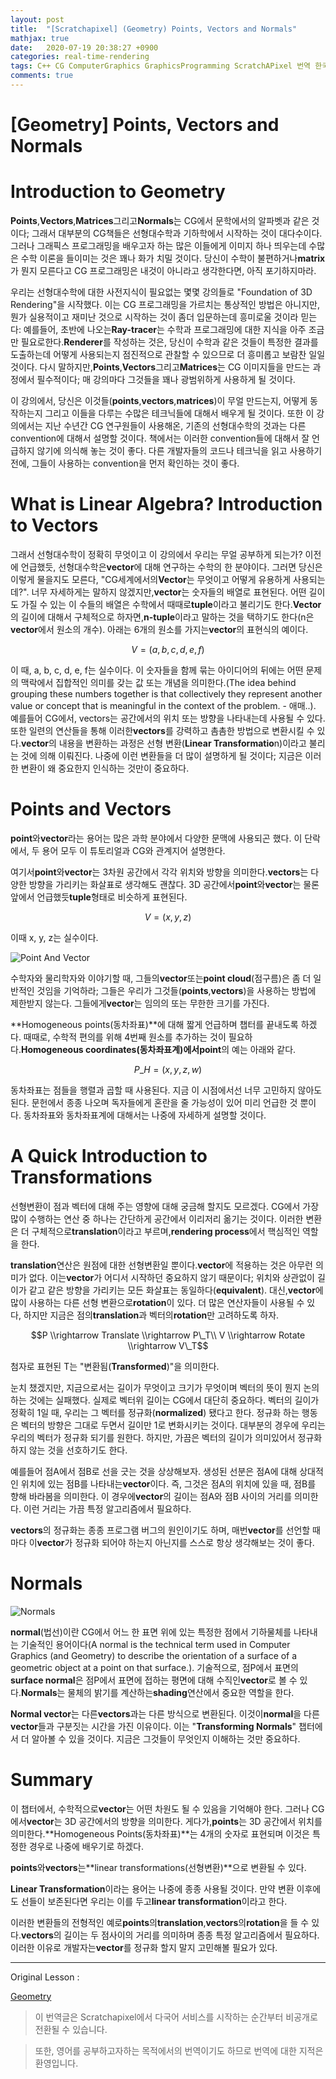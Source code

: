 ```yaml
---
layout: post
title:  "[Scratchapixel] (Geometry) Points, Vectors and Normals"
mathjax: true
date:   2020-07-19 20:38:27 +0900
categories: real-time-rendering
tags: C++ CG ComputerGraphics GraphicsProgramming ScratchAPixel 번역 한국어
comments: true  
---
```

# \[Geometry\] Points, Vectors and Normals

# **Introduction to Geometry**

**Points**,**Vectors**,**Matrices**그리고**Normals**는 CG에서 문학에서의 알파벳과 같은 것이다; 그래서 대부분의 CG책들은 선형대수학과 기하학에서 시작하는 것이 대다수이다. 그러나 그래픽스 프로그래밍을 배우고자 하는 많은 이들에게 이미지 하나 띄우는데 수많은 수학 이론을 들이미는 것은 꽤나 화가 치밀 것이다. 당신이 수학이 불편하거나**matrix**가 뭔지 모른다고 CG 프로그래밍은 내것이 아니라고 생각한다면, 아직 포기하지마라.

우리는 선형대수학에 대한 사전지식이 필요없는 몇몇 강의들로 "Foundation of 3D Rendering"을 시작했다. 이는 CG 프로그래밍을 가르치는 통상적인 방법은 아니지만, 뭔가 실용적이고 재미난 것으로 시작하는 것이 좀더 입문하는데 흥미로울 것이라 믿는다: 예를들어, 초반에 나오는**Ray-tracer**는 수학과 프로그래밍에 대한 지식을 아주 조금만 필요로한다.**Renderer**를 작성하는 것은, 당신이 수학과 같은 것들이 특정한 결과를 도출하는데 어떻게 사용되는지 점진적으로 관찰할 수 있으므로 더 흥미롭고 보람찬 일일 것이다. 다시 말하지만,**Points**,**Vectors**그리고**Matrices**는 CG 이미지들을 만드는 과정에서 필수적이다; 매 강의마다 그것들을 꽤나 광범위하게 사용하게 될 것이다.

이 강의에서, 당신은 이것들(**points**,**vectors**,**matrices**)이 무얼 만드는지, 어떻게 동작하는지 그리고 이들을 다루는 수많은 테크닉들에 대해서 배우게 될 것이다. 또한 이 강의에서는 지난 수년간 CG 연구원들이 사용해온, 기존의 선형대수학의 것과는 다른 convention에 대해서 설명할 것이다. 책에서는 이러한 convention들에 대해서 잘 언급하지 않기에 의식해 놓는 것이 좋다. 다른 개발자들의 코드나 테크닉을 읽고 사용하기 전에, 그들이 사용하는 convention을 먼저 확인하는 것이 좋다.

# **What is Linear Algebra? Introduction to Vectors**

그래서 선형대수학이 정확히 무엇이고 이 강의에서 우리는 무얼 공부하게 되는가? 이전에 언급했듯, 선형대수학은**vector**에 대해 연구하는 수학의 한 분야이다. 그러면 당신은 이렇게 물을지도 모른다, "CG세계에서의**Vector**는 무엇이고 어떻게 유용하게 사용되는데?". 너무 자세하게는 말하지 않겠지만,**vector**는 숫자들의 배열로 표현된다. 어떤 길이도 가질 수 있는 이 수들의 배열은 수학에서 때때로**tuple**이라고 불리기도 한다.**Vector**의 길이에 대해서 구체적으로 하자면,**n-tuple**이라고 말하는 것을 택하기도 한다(n은**vector**에서 원소의 개수). 아래는 6개의 원소를 가지는**vector**의 표현식의 예이다.

$$V = (a, b, c, d, e, f)$$

이 때, a, b, c, d, e, f는 실수이다. 이 숫자들을 함께 묶는 아이디어의 뒤에는 어떤 문제의 맥락에서 집합적인 의미를 갖는 값 또는 개념을 의미한다.(The idea behind grouping these numbers together is that collectively they represent another value or concept that is meaningful in the context of the problem. - 애매..). 예를들어 CG에서, vectors는 공간에서의 위치 또는 방향을 나타내는데 사용될 수 있다. 또한 일련의 연산들을 통해 이러한**vectors**를 강력하고 촘촘한 방법으로 변환시킬 수 있다.**vector**의 내용을 변환하는 과정은 선형 변환(**Linear Transformatio**n)이라고 불리는 것에 의해 이뤄진다. 나중에 이런 변환들을 더 많이 설명하게 될 것이다; 지금은 이러한 변환이 왜 중요한지 인식하는 것만이 중요하다.

# Points and Vectors

**point**와**vector**라는 용어는 많은 과학 분야에서 다양한 문맥에 사용되곤 했다. 이 단락에서, 두 용어 모두 이 튜토리얼과 CG와 관계지어 설명한다.

여기서**point**와**vector**는 3차원 공간에서 각각 위치와 방향을 의미한다.**vectors**는 다양한 방향을 가리키는 화살표로 생각해도 괜찮다. 3D 공간에서**point**와**vector**는 물론 앞에서 언급했듯**tuple**형태로 비슷하게 표현된다.

$$V = (x, y, z)$$

이때 x, y, z는 실수이다.

![Point And Vector](https://snowapril.github.io/assets/img/post_img/pointandvector.png)  

수학자와 물리학자와 이야기할 때, 그들의**vector**또는**point cloud**(점구름)은 좀 더 일반적인 것임을 기억하라; 그들은 우리가 그것들(**points**,**vectors**)을 사용하는 방법에 제한받지 않는다. 그들에게**vector**는 임의의 또는 무한한 크기를 가진다.

**Homogeneous points(동차좌표)**에 대해 짧게 언급하며 챕터를 끝내도록 하겠다. 때때로, 수학적 편의를 위해 4번째 원소를 추가하는 것이 필요하다.**Homogeneous coordinates(동차좌표계)**에서**point**의 예는 아래와 같다.

$$P\_H = (x, y, z, w)$$

동차좌표는 점들을 행렬과 곱할 때 사용된다. 지금 이 시점에서선 너무 고민하지 않아도 된다. 문헌에서 종종 나오며 독자들에게 혼란을 줄 가능성이 있어 미리 언급한 것 뿐이다. 동차좌표와 동차좌표계에 대해서는 나중에 자세하게 설명할 것이다.

# A Quick Introduction to Transformations

선형변환이 점과 벡터에 대해 주는 영향에 대해 궁금해 할지도 모르겠다. CG에서 가장 많이 수행하는 연산 중 하나는 간단하게 공간에서 이리저리 옮기는 것이다. 이러한 변환은 더 구체적으로**translation**이라고 부르며,**rendering process**에서 핵심적인 역할을 한다.

**translation**연산은 원점에 대한 선형변환일 뿐이다.**vector**에 적용하는 것은 아무런 의미가 없다. 이는**vector**가 어디서 시작하던 중요하지 않기 때문이다; 위치와 상관없이 길이가 같고 같은 방향을 가리키는 모든 화살표는 동일하다(**equivalent**). 대신,**vector**에많이 사용하는 다른 선형 변환으로**rotation**이 있다. 더 많은 연산자들이 사용될 수 있다, 하지만 지금은 점의**translation**과 벡터의**rotation**만 고려하도록 하자.

$$P \\rightarrow Translate \\rightarrow P\_T\\ V \\rightarrow Rotate \\rightarrow V\_T$$

첨자로 표현된 T는 "변환됨(**Transformed**)"을 의미한다.

눈치 챘겠지만, 지금으로서는 길이가 무엇이고 크기가 무엇이며 벡터의 뜻이 뭔지 논의하는 것에는 실패했다. 실제로 벡터위 길이는 CG에서 대단히 중요하다. 벡터의 길이가 정확히 1일 때, 우리는 그 벡터를 정규화(**normalized**) 됐다고 한다. 정규화 하는 행동은 벡터의 방향은 그대로 두면서 길이만 1로 변화시키는 것이다. 대부분의 경우에 우리는 우리의 벡터가 정규화 되기를 원한다. 하지만, 가끔은 벡터의 길이가 의미있어서 정규화하지 않는 것을 선호하기도 한다.

예를들어 점A에서 점B로 선을 긋는 것을 상상해보자. 생성된 선분은 점A에 대해 상대적인 위치에 있는 점B를 나타내는**vector**이다. 즉, 그것은 점A의 위치에 있을 때, 점B를 향해 바라봄을 의미한다. 이 경우에**vector**의 길이는 점A와 점B 사이의 거리를 의미한다. 이런 거리는 가끔 특정 알고리즘에서 필요하다.

**vectors**의 정규화는 종종 프로그램 버그의 원인이기도 하며, 매번**vector**를 선언할 때마다 이**vector**가 정규화 되어야 하는지 아닌지를 스스로 항상 생각해보는 것이 좋다.

# Normals

![Normals](https://snowapril.github.io/assets/img/post_img/normal.png) 

**normal**(법선)이란 CG에서 어느 한 표면 위에 있는 특정한 점에서 기하물체를 나타내는 기술적인 용어이다(A normal is the technical term used in Computer Graphics (and Geometry) to describe the orientation of a surface of a geometric object at a point on that surface.). 기술적으로, 점P에서 표면의**surface normal**은 점P에서 표면에 접하는 평면에 대해 수직인**vector**로 볼 수 있다.**Normals**는 물체의 밝기를 계산하는**shading**연산에서 중요한 역할을 한다.

**Normal vector**는 다른**vectors**과는 다른 방식으로 변환된다. 이것이**normal**을 다른**vector**들과 구분짓는 시간을 가진 이유이다. 이는 "**Transforming Normals**" 챕터에서 더 알아볼 수 있을 것이다. 지금은 그것들이 무엇인지 이해하는 것만 중요하다.

# Summary

이 챕터에서, 수학적으로**vector**는 어떤 차원도 될 수 있음을 기억해야 한다. 그러나 CG에서**vector**는 3D 공간에서의 방향을 의미한다. 게다가,**points**는 3D 공간에서 위치를 의미한다.**Homogeneous Points(동차좌표)**는 4개의 숫자로 표현되며 이것은 특정한 경우로 나중에 배우기로 하겠다.

**points**와**vectors**는**linear transformations(선형변환)**으로 변환될 수 있다.

**Linear Transformation**이라는 용어는 나중에 종종 사용될 것이다. 만약 변환 이후에도 선들이 보존된다면 우리는 이를 두고**linear transformation**이라고 한다.

이러한 변환들의 전형적인 예로**points**의**translation**,**vectors**의**rotation**을 들 수 있다.**vectors**의 길이는 두 점사이의 거리를 의미하며 종종 특정 알고리즘에서 필요하다. 이러한 이유로 개발자는**vector**를 정규화 할지 말지 고민해볼 필요가 있다.

---

Original Lesson :

[Geometry](https://www.scratchapixel.com/lessons/mathematics-physics-for-computer-graphics/geometry)

> 이 번역글은 Scratchapixel에서 다국어 서비스를 시작하는 순간부터 비공개로 전환될 수 있습니다.

> 또한, 영어를 공부하고자하는 목적에서의 번역이기도 하므로 번역에 대한 지적은 환영입니다.